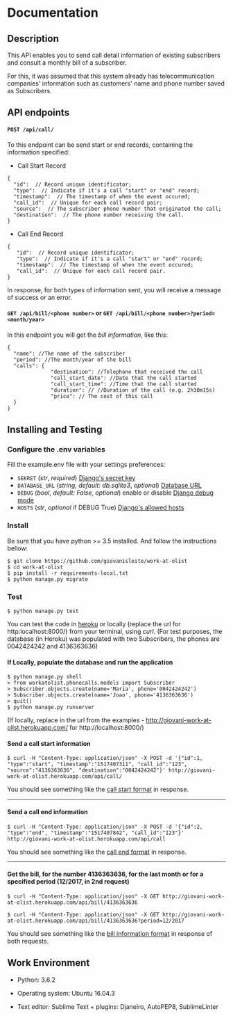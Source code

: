 # Documentation

## Description

This API enables you to send call detail information of existing subscribers and consult a monthly bill of a subscriber.

For this, it was assumed that this system already has telecommunication companies' information such as customers' name and phone number saved as Subscribers.


## API endpoints

#### ```POST /api/call/```

To this endpoint can be send start or end records, containing the information specified:

- <span id="call_start_format">Call Start Record</span>

```
{
  "id":  // Record unique identificator;
  "type":  // Indicate if it's a call "start" or "end" record;
  "timestamp":  // The timestamp of when the event occured;
  "call_id":  // Unique for each call record pair;
  "source":  // The subscriber phone number that originated the call;
  "destination":  // The phone number receiving the call.
}
```

- <span id="call_end_format">Call End Record</span>

```
{
   "id":  // Record unique identificator;
   "type":  // Indicate if it's a call "start" or "end" record;
   "timestamp":  // The timestamp of when the event occured;
   "call_id":  // Unique for each call record pair.
}
```

In response, for both types of information sent, you will receive a message of success or an error.


#### `GET /api/bill/<phone number>` or `GET /api/bill/<phone number>?period=<month/year>`

In this endpoint you will get the <span id="bill_format">*bill information*</span>, like this:

```
{
  "name": //The name of the subscriber
  "period": //The month/year of the bill
  "calls": {
              "destination": //Telephone that received the call
              "call_start_date": //Date that the call started
              "call_start_time": //Time that the call started
              "duration": // //Duration of the call (e.g. 2h30m15s)
              "price": // The cost of this call
  }
}
```

## Installing and Testing

### Configure the .env variables

Fill the example.env file with your settings preferences:
- `SEKRET` (_str_, _required_) [Django's secret key](https://docs.djangoproject.com/en/2.0/ref/settings/#secret-key)
- `DATABASE_URL` (_string_, _default: db.sqlite3_, _optional_) [Database URL](https://github.com/kennethreitz/dj-database-url#url-schema)
- `DEBUG` (_bool_, _default: False_, _optional_) enable or disable [Django debug mode](https://docs.djangoproject.com/en/2.0/ref/settings/#debug)
- `HOSTS` (_str_, _optional_ if DEBUG True) [Django's allowed hosts](https://docs.djangoproject.com/en/2.0/ref/settings/#allowed-hosts)

### Install

Be sure that you have python >= 3.5 installed. And follow the instructions bellow:

```console
$ git clone https://github.com/giovanisleite/work-at-olist
$ cd work-at-olist
$ pip install -r requirements-local.txt
$ python manage.py migrate
```
### Test

```console
$ python manage.py test
```

You can test the code in [heroku](http://giovani-work-at-olist.herokuapp.com/) or locally (replace the url for http:localhost:8000/) from your terminal, using _curl_. (For test purposes, the database (in Heroku) was populated with two Subscribers, the phones are 0042424242 and 4136363636)

#### If Locally, populate the database and run the application

```console
$ python manage.py shell
> from workatolist.phonecalls.models import Subscriber
> Subscriber.objects.create(name='Maria', phone='0042424242')
> Subscriber.objects.create(name='Joao', phone='4136363636')
> quit()
$ python manage.py runserver
```

(If locally, replace in the url from the examples - http://giovani-work-at-olist.herokuapp.com/ for http://localhost:8000/)

#### Send a call start information
```console
$ curl -H "Content-Type: application/json" -X POST -d '{"id":1, "type":"start", "timestamp":"1517407311", "call_id":"123", "source":"4136363636", "destination":"0042424242"}' http://giovani-work-at-olist.herokuapp.com/api/call/

```
You should see something like the <a href="#call_start_format">call start format</a> in response.

---------------------------------------------------------------------------

#### Send a call end information
```console
$ curl -H "Content-Type: application/json" -X POST -d '{"id":2, "type":"end", "timestamp":"1517407842", "call_id":"123"}' http://giovani-work-at-olist.herokuapp.com/api/call

```
You should see something like the <a href="#call_end_format">call end format</a> in response.

---------------------------------------------------------------------------

#### Get the bill, for the number 4136363636, for the last month or for a specified period (12/2017, in 2nd request)
```console
$ curl -H "Content-Type: application/json" -X GET http://giovani-work-at-olist.herokuapp.com/api/bill/4136363636

$ curl -H "Content-Type: application/json" -X GET http://giovani-work-at-olist.herokuapp.com/api/bill/4136363636?period=12/2017

```
You should see something like the <a href="#bill_format"> bill information format</a> in response of both requests.

## Work Environment

- Python: 3.6.2

- Operating system: Ubuntu 16.04.3

- Text editor: Sublime Text + plugins: Djaneiro, AutoPEP8, SublimeLinter
